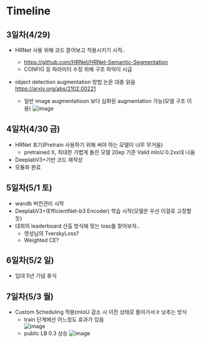 # Timeline


## 3일차(4/29)

- HRNet 사용 위해 코드 뜯어보고 적용시키기 시작.. 
  - https://github.com/HRNet/HRNet-Semantic-Segmentation
  - CONFIG 등 파라미터 수정 위해 구조 파악이 시급

- object detection augmentation 방법 논문 대충 읽음 https://arxiv.org/abs/2102.00221 
  - 일반 image augmentatioon 보다 심화된 augmentation 가능(모델 구조 이용)
  ![image](https://user-images.githubusercontent.com/43736669/116516294-6ab4d300-a908-11eb-822c-39705ad3c0a6.png)

## 4일차(4/30 금)
- HRNet 포기(Pretrain 사용하기 위해 써야 하는 모델이 너무 무거움)
  - pretrained X, 최대한 가볍게 돌린 모델 20ep 기준 Valid mIoU 0.2xx대 나옴
- DeeplabV3+기반 코드 재작성
- 모듈화 완료

## 5일차(5/1 토)
- wandb 버전관리 시작
- DeeplabV3+(EfficientNet-b3 Encoder) 학습 시작(모델은 우선 이걸로 고정할듯)
- 대회의 leaderboard 산출 방식에 맞는 loss를 찾아보자..
  - 영성님의 TverskyLoss?
  - Weighted CE?

## 6일차(5/2 일)
- 입대 5년 기념 휴식

## 7일차(5/3 월)
- Custom Scheduling 적용(mIoU 감소 시 이전 상태로 돌아가서 lr 낮추는 방식  
  - train 단계에선 어느정도 효과가 있음  
   ![image](https://user-images.githubusercontent.com/43736669/116854730-22aced80-ac33-11eb-86c1-dc68e5858d5d.png)
  - public LB 0.3 상승
   ![image](https://user-images.githubusercontent.com/43736669/116855902-280b3780-ac35-11eb-81ce-50af089ae512.png)


